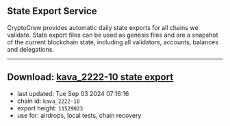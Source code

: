 ## State Export Service
CryptoCrew provides automatic daily state exports for all chains we validate. State export files can be used as genesis files and are a snapshot of the current blockchain state, including all validators, accounts, balances and delegations.

---
**Download: [kava_2222-10 state export](https://dl-eu2.ccvalidators.com/SERVICE/kava/kava_2222-10_export_11529023.json)**
---

- last updated: Tue Sep 03 2024 07:16:16
- chain id: `kava_2222-10`
- export height: `11529023`
- use for: airdrops, local tests, chain recovery
